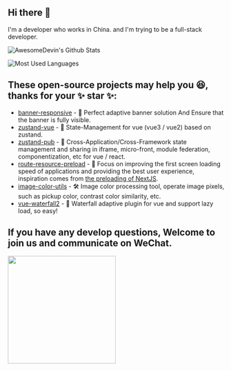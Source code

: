 ## Hi there 👋
I'm a developer who works in China. and I'm trying to be a full-stack developer.

![AwesomeDevin's Github Stats](https://github-readme-stats-git-masterrstaa-rickstaa.vercel.app/api?username=awesomedevin&show_icons=true&theme=highcontrast&count_private=true&border_radius=50%&include_all_commits=true&hide_border=true&icon_color=red)

![Most Used Languages](https://github-readme-stats-git-masterrstaa-rickstaa.vercel.app/api/top-langs/?username=awesomedevin&theme=highcontrast&layout=compact&border_radius=50%&hide_border=true)

## These open-source projects may help you 😆, thanks for your ✨ star ✨:
- [banner-responsive](https://github.com/AwesomeDevin/banner-responsive) - 🌄 Perfect adaptive banner solution And Ensure that the banner is fully visible. 
- [zustand-vue](https://github.com/AwesomeDevin/zustand-vue) - 🐻 State-Management for vue (vue3 / vue2) based on zustand.
- [zustand-pub](https://github.com/AwesomeDevin/zustand-pub) - 🐻 Cross-Application/Cross-Framework state management and sharing in iframe, micro-front, module federation, componentization, etc for vue / react.
- [route-resource-preload](https://github.com/AwesomeDevin/route-resource-preload) - 🚀 Focus on improving the first screen loading speed of applications and providing the best user experience, inspiration comes from [the preloading of NextJS](https://web.dev/route-prefetching-in-nextjs/).
- [image-color-utils](https://github.com/AwesomeDevin/ImageColorUtils) - 🛠 Image color processing tool, operate image pixels, such as pickup color, contrast color similarity, etc.
- [vue-waterfall2](https://github.com/AwesomeDevin/vue-waterfall2) - 🧩 Waterfall adaptive plugin for vue and support lazy load, so easy!


## If you have any develop questions, Welcome to join us and communicate on WeChat.

<img src="https://github.com/user-attachments/assets/1772a0ea-cbe6-4f72-af0f-bd84ed51b761" width="250" />







<!-- 
[![AwesomeDevin's GitHub stats](https://github-readme-stats.vercel.app/api?username=awesomedevin&show_icons=true&theme=highcontrast)](https://github.com/anuraghazra/github-readme-stats)

[![Most Used Languages](https://github-readme-stats.vercel.app/api/top-langs/?username=awesomedevin&layout=compact&theme=highcontrast&border_radius=50%&hide_border=true)](https://github.com/anuraghazra/github-readme-stats)
 -->
<!--
**AwesomeDevin/AwesomeDevin** is a ✨ _special_ ✨ repository because its `README.md` (this file) appears on your GitHub profile.

Here are some ideas to get you started:

- 🔭 I’m currently working on ...
- 🌱 I’m currently learning ...
- 👯 I’m looking to collaborate on ...
- 🤔 I’m looking for help with ...
- 💬 Ask me about ...
- 📫 How to reach me: ...
- 😄 Pronouns: ...
- ⚡ Fun fact: ...
-->


